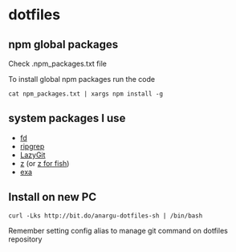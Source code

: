 # dotfiles

## npm global packages

Check .npm_packages.txt file

To install global npm packages run the code

    cat npm_packages.txt | xargs npm install -g

## system packages I use


- [fd](https://github.com/sharkdp/fd#installation) 
- [ripgrep](https://github.com/BurntSushi/ripgrep#installation)
- [LazyGit](https://github.com/jesseduffield/lazygit)
- [z](https://github.com/rupa/z) (or [z for fish](https://github.com/jethrokuan/z))
- [exa](https://the.exa.website)

## Install on new PC

    curl -Lks http://bit.do/anargu-dotfiles-sh | /bin/bash


Remember setting config alias to manage git command on dotfiles repository
